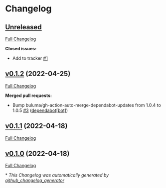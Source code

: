 # Changelog

## [Unreleased](https://github.com/buluma/ansible-role-snmpd/tree/HEAD)

[Full Changelog](https://github.com/buluma/ansible-role-snmpd/compare/v0.1.2...HEAD)

**Closed issues:**

- Add to tracker [\#1](https://github.com/buluma/ansible-role-snmpd/issues/1)

## [v0.1.2](https://github.com/buluma/ansible-role-snmpd/tree/v0.1.2) (2022-04-25)

[Full Changelog](https://github.com/buluma/ansible-role-snmpd/compare/v0.1.1...v0.1.2)

**Merged pull requests:**

- Bump buluma/gh-action-auto-merge-dependabot-updates from 1.0.4 to 1.0.5 [\#3](https://github.com/buluma/ansible-role-snmpd/pull/3) ([dependabot[bot]](https://github.com/apps/dependabot))

## [v0.1.1](https://github.com/buluma/ansible-role-snmpd/tree/v0.1.1) (2022-04-18)

[Full Changelog](https://github.com/buluma/ansible-role-snmpd/compare/v0.1.0...v0.1.1)

## [v0.1.0](https://github.com/buluma/ansible-role-snmpd/tree/v0.1.0) (2022-04-18)

[Full Changelog](https://github.com/buluma/ansible-role-snmpd/compare/e210ad5c7924ae6394c5805c0c18dee52f7ebabf...v0.1.0)



\* *This Changelog was automatically generated by [github_changelog_generator](https://github.com/github-changelog-generator/github-changelog-generator)*
